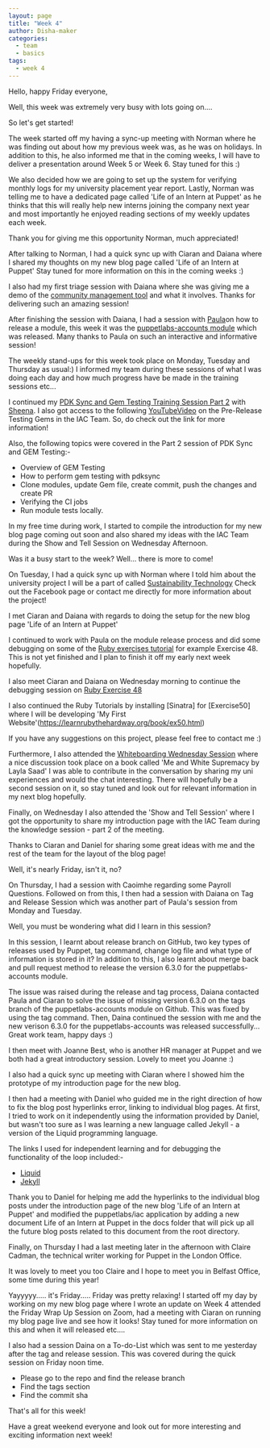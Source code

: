 ```yaml
---
layout: page
title: "Week 4"
author: Disha-maker
categories:
  - team
  - basics
tags:
  - week 4
---
```


Hello, happy Friday everyone,

Well, this week was extremely very busy with lots going on....

So let's get started!

The week started off my having a sync-up meeting with Norman where he was finding out about how my previous week was, as he was on holidays.
In addition to this, he also informed me that in the coming weeks, I will have to deliver a presentation around Week 5 or Week 6.
Stay tuned for this :)

We also decided how we are going to set up the system for verifying monthly logs for my university placement year report.
Lastly, Norman was telling me to have a dedicated page called 'Life of an Intern at Puppet' as he thinks that this will really help new interns joining the company next year and most importantly he enjoyed reading sections of my weekly updates each week.

Thank you for giving me this opportunity Norman, much appreciated!

After talking to Norman, I had a quick sync up with Ciaran and Daiana where I shared my thoughts on my new blog page called 'Life of an Intern at Puppet'
Stay tuned for more information on this in the coming weeks :)


I also had my first triage session with Daiana where she was giving me a demo of the [community management tool](https://puppetlabs.github.io/community_management/) and what it involves.
Thanks for delivering such an amazing session!


After finishing the session with Daiana, I had a session with [Paula](https://github.com/pmcmaw)on how to release a module, this week it was the [puppetlabs-accounts module](https://github.com/pmcmaw/puppetlabs-accounts) which was released.
Many thanks to Paula on such an interactive and informative session!

The weekly stand-ups for this week took place on Monday, Tuesday and Thursday as usual:)
I informed my team during these sessions of what I was doing each day and how much progress have be made in the training sessions etc...

I continued my [PDK Sync and Gem Testing Training Session Part 2](https://puppetlabs.github.io/iac/pdksync/testing/2020/02/12/gem-testing-with-pdksync.html) with [Sheena](https://github.com/sheenaajay).
I also got access to the following [YouTubeVideo](https://www.youtube.com/watch?v=s0ncEjj7XEY) on the Pre-Release Testing Gems in the IAC Team.
So, do check out the link for more information!

Also, the following topics were covered in the Part 2 session of PDK Sync and GEM Testing:-
- Overview of GEM Testing
- How to perform gem testing with pdksync
- Clone modules, update Gem file, create commit, push the changes and create PR
- Verifying the CI jobs
- Run module tests locally.

In my free time during work, I started to compile the introduction for my new blog page coming out soon and also shared my ideas with the IAC Team during the Show and Tell Session on Wednesday Afternoon.

Was it a busy start to the week? Well... there is more to come!

On Tuesday, I had a quick sync up with Norman where I told him about the university project I will be a part of called [Sustainability Technology](https://www.facebook.com/eeecsSST)
Check out the Facebook page or contact me directly for more information about the project!

I met Ciaran and Daiana with regards to doing the setup for the new blog page 'Life of an Intern at Puppet'

I continued to work with Paula on the module release process and did some debugging on some of the [Ruby exercises tutorial](https://learnrubythehardway.org/book/) for example Exercise 48.
This is not yet finished and I plan to finish it off my early next week hopefully.

I also meet Ciaran and Daiana on Wednesday morning to continue the debugging session on [Ruby Exercise 48](https://learnrubythehardway.org/book/ex48.html)

I also continued the Ruby Tutorials by installing [Sinatra] for [Exercise50] where I will be developing 'My First Website'(https://learnrubythehardway.org/book/ex50.html)

If you have any suggestions on this project,
please feel free to contact me :)

Furthermore, I also attended the [Whiteboarding Wednesday Session](https://blm.btown-in.org/uploads/1/1/8/6/118615243/me_and_white_supremacy_workbook__final_book_.pdf) where a nice discussion took place on a book called 'Me and White Supremacy by Layla Saad'
I was able to contribute in the conversation by sharing my uni experiences and would the chat interesting.
There will hopefully be a second session on it, so stay tuned and look out for relevant information in my next blog hopefully.

Finally, on Wednesday I also attended the 'Show and Tell Session' where I got the opportunity to share my introduction page with the IAC Team during the knowledge session - part 2 of the meeting.

Thanks to Ciaran and Daniel for sharing some great ideas with me and the rest of the team for the layout of the blog page!

Well, it's nearly Friday, isn't it, no?

On Thursday, I had a session with Caoimhe regarding some Payroll Questions.
Followed on from this, I then had a session with Daiana on Tag and Release Session which was another part of Paula's session from Monday and Tuesday.

Well, you must be wondering what did I learn in this session?

In this session, I learnt about release branch on GitHub, two key types of releases used by Puppet, tag command, change log file and what type of information is stored in it?
In addition to this, I also learnt about merge back and pull request method to release the version 6.3.0 for the puppetlabs-accounts module.

The issue was raised during the release and tag process, Daiana contacted Paula and Ciaran to solve the issue of missing version 6.3.0 on the tags branch of the puppetlabs-accounts module on Github.
This was fixed by using the tag command. Then, Daina continued the session with me and the new verison 6.3.0 for the puppetlabs-accounts was released successfully...
Great work team, happy days :)

I then meet with Joanne Best, who is another HR manager at Puppet and we both had a great introductory session. Lovely to meet you Joanne :)

I also had a quick sync up meeting with Ciaran where I showed him the prototype of my introduction page for the new blog.

I then had a meeting with Daniel who guided me in the right direction of how to fix the blog post hyperlinks error, linking to individual blog pages.
At first, I tried to work on it independently using the information provided by Daniel, but wasn't too sure as I was learning a new language called Jekyll - a version of the Liquid programming language.

The links I used for independent learning and for debugging the functionality of the loop included:-

- [Liquid](https://shopify.github.io/liquid/basics/introduction/)
- [Jekyll](https://jekyllrb.com/docs/)

Thank you to Daniel for helping me add the hyperlinks to the individual blog posts under the introduction page of the new blog 'Life of an Intern at Puppet' and modified the puppetlabs/iac application by adding a new document Life of an Intern at Puppet in the docs folder that will pick up all the future blog posts related to this document from the root directory.

Finally, on Thursday I had a last meeting later in the afternoon with Claire Cadman, the technical writer working for Puppet in the London Office.

It was lovely to meet you too Claire and I hope to meet you in Belfast Office,
some time during this year!

Yayyyyy..... it's Friday..... Friday was pretty relaxing!
I started off my day by working on my new blog page where I wrote an update on Week 4
attended the Friday Wrap Up Session on Zoom, had a meeting with Ciaran on running my blog page live and see how it looks!
Stay tuned for more information on this and when it will released etc....

I also had a session Daina on a To-do-List which was sent to me yesterday after the tag and release session.
This was covered during the quick session on Friday noon time.

- Please go to the repo and find the release branch
- Find the tags section
- Find the commit sha

That's all for this week!

Have a great weekend everyone and look out for more interesting and exciting information next week!